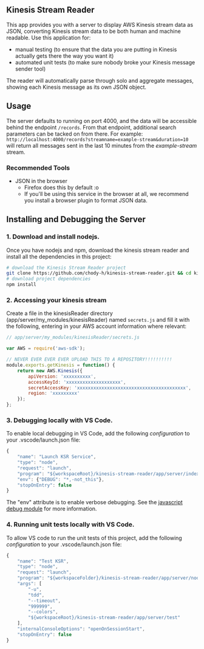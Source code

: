 ## Kinesis Stream Reader
This app provides you with a server to display AWS Kinesis stream data as JSON, converting Kinesis stream data to be both human and machine readable. Use this application for:
- manual testing (to ensure that the data you are putting in Kinesis actually gets there the way you want it)
- automated unit tests (to make sure nobody broke your Kinesis message sender tool)

The reader will automatically parse through solo and aggregate messages, showing each Kinesis message as its own JSON object.

## Usage
The server defaults to running on port 4000, and the data will be accessible behind the endpoint `/records`. From that endpoint, additional search parameters can be tacked on from there. For example:
`http://localhost:4000/records?streamname=example-stream&duration=10`
will return all messages sent in the last 10 minutes from the *example-stream* stream.

### Recommended Tools
- JSON in the browser
    - Firefox does this by default :o
	- If you'll be using this service in the browser at all, we recommend you install a browser plugin to format JSON data.

## Installing and Debugging the Server

### 1. Download and install nodejs.

Once you have nodejs and npm, download the kinesis stream reader and install all the dependencies in this project:
```bash
# download the Kinesis Stream Reader project
git clone https://github.com/chody-h/kinesis-stream-reader.git && cd kinesis-stream-reader/app/server
# download project dependencies
npm install
```


### 2. Accessing your kinesis stream
Create a file in the kinesisReader directory (app/server/my_modules/kinesisReader) named `secrets.js` and fill it with the following, entering in your AWS account information where relevant:

```javascript
// app/server/my_modules/kinesisReader/secrets.js

var AWS = require('aws-sdk');

// NEVER EVER EVER EVER UPLOAD THIS TO A REPOSITORY!!!!!!!!!!
module.exports.getKinesis = function() {
    return new AWS.Kinesis({
        apiVersion: 'xxxxxxxxxx',
        accessKeyId: 'xxxxxxxxxxxxxxxxxxxx',
        secretAccessKey: 'xxxxxxxxxxxxxxxxxxxxxxxxxxxxxxxxxxxxxxxx',
        region: 'xxxxxxxxx'
    });
};
```


### 3. Debugging locally with VS Code.

To enable local debugging in VS Code, add the following *configuration* to your .vscode/launch.json file:

```javascript
{
    "name": "Launch KSR Service",
    "type": "node",
    "request": "launch",
    "program": "${workspaceRoot}/kinesis-stream-reader/app/server/index.js",
    "env": {"DEBUG": "*,-not_this"},
    "stopOnEntry": false
}
```
The "env" attribute is to enable verbose debugging. See the [javascript debug module](https://github.com/visionmedia/debug) for more information.

### 4. Running unit tests locally with VS Code.
To allow VS code to run the unit tests of this project, add the following *configuration* to your .vscode/launch.json file:

```javascript
{
    "name": "Test KSR",
    "type": "node",
    "request": "launch",
    "program": "${workspaceFolder}/kinesis-stream-reader/app/server/node_modules/mocha/bin/_mocha",
    "args": [
        "-u",
        "tdd",
        "--timeout",
        "999999",
        "--colors",
        "${workspaceRoot}/kinesis-stream-reader/app/server/test"
    ],
    "internalConsoleOptions": "openOnSessionStart",
    "stopOnEntry": false
}